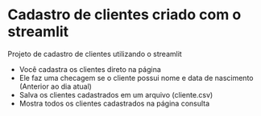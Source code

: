 # Cadastro de clientes criado com o streamlit

Projeto de cadastro de clientes utilizando o streamlit

* Você cadastra os clientes direto na página
* Ele faz uma checagem se  o cliente possui nome e data de nascimento (Anterior ao dia atual)
* Salva  os clientes cadastrados em um arquivo (cliente.csv)
* Mostra todos os clientes cadastrados na página consulta
